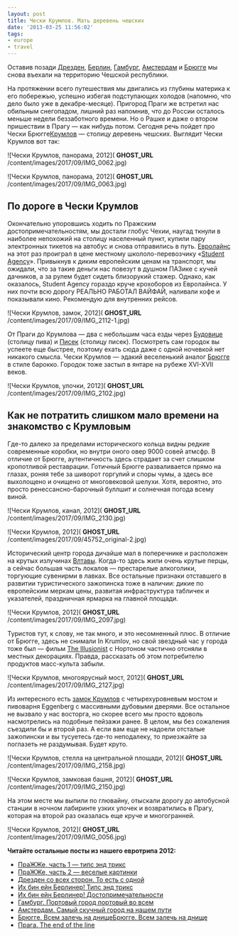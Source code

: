 ```yaml
---
layout: post
title: Чески Крумлов. Мать деревень чешских
date: '2013-03-25 11:56:02'
tags:
- europe
- travel
---
```


Оставив позади [Дрезден](http://shouldgo.ru/dresden-dolls/ "Дрезден со всех сторон. То есть с одной"), [Берлин](http://shouldgo.ru/berlin-sights/ "Их бин ейн Берлинер! Достопримечательности"), [Гамбург](http://shouldgo.ru/hamburg-ers/ "Гамбург. Портовый город портовый во всем"), [Амстердам](http://shouldgo.ru/amsterdamster/ "Амстердам. Самый скучный город на нашем пути") и [Брюгге](http://shouldgo.ru/in-bruges/ "Брюгге. Всем залечь на днище") мы снова въехали на территорию Чешской республики.

На протяжении всего путешествия мы двигались из глубины материка к его побережью, успешно избегая подступающих холодов (напомню, что дело было уже в декабре-месяце). Пригород Праги же встретил нас обильным снегопадом, лишний раз напомнив, что до России осталось меньше недели беззаботного времени. Но о Рашке и даже о втором пришествии в Прагу — как нибудь потом. Сегодня речь пойдет про Чески Брюгге[Крумлов](http://en.wikipedia.org/wiki/%C4%8Cesk%C3%BD_Krumlov) — столицу деревень чешских. Выглядит Чески Крумлов вот так:

![Чески Крумлов, панорама, 2012]( __GHOST_URL__ /content/images/2017/09/IMG_0062.jpg)

![Чески Крумлов, панорама, 2012]( __GHOST_URL__ /content/images/2017/09/IMG_0063.jpg)

## По дороге в Чески Крумлов

Окончательно упоровшись ходить по Пражским достопримечательностям, мы достали глобус Чехии, наугад ткнули в наиболее непохожий на столицу населенный пункт, купили пару электронных тикетов на автобус и снова отправились в путь. [Евролайнс](http://www.eurolines.com/en/) на этот раз проиграл в цене местному школоло-перевозчику «[Student Agency](http://www.studentagency.eu)». Привыкнув к диким европейским ценам на транспорт, мы ожидали, что за такие деньги нас повезут в душном ПАЗике с кучей дачников, а за рулем будет сидеть близорукий стажер. Однако, как оказалось, Student Agency гораздо круче крохоборов из Евролайнса. У них почти всю дорогу РЕАЛЬНО РАБОТАЛ ВАЙФАЙ, наливали кофе и показывали кино. Рекомендую для внутренних рейсов.

![Чески Крумлов, замок, 2012]( __GHOST_URL__ /content/images/2017/09/IMG_2112-1.jpg)

От Праги до Крумлова — два с небольшим часа езды через [Будовице](http://en.wikipedia.org/wiki/%C4%8Cesk%C3%A9_Bud%C4%9Bjovice) (столицу пива) и [Писек](http://en.wikipedia.org/wiki/P%C3%ADsek) (столицу писек). Посмотреть сам городок вы успеете еще быстрее, поэтому ехать сюда даже с одной ночевкой нет никакого смысла. Чески Крумлов — эдакий веселенький аналог [Брюгге](http://en.wikipedia.org/wiki/Bruges) в стиле барокко. Городок тоже застыл в янтаре на рубеже XVI-XVII веков.

![Чески Крумлов, улочки, 2012]( __GHOST_URL__ /content/images/2017/09/IMG_2102.jpg)

## Как не потратить слишком мало времени на знакомство с Крумловым

Где-то далеко за пределами исторического кольца видны редкие современные коробки, но внутри оного овер 9000 совей атмсфр. В отличие от Брюгге, аутентичность здесь страдает за счет слишком кропотливой реставрации. Готичный Брюгге разваливается прямо на глазах, роняя тебе за шиворот горгулий и споры чумы, а здесь все выхолощено и очищено от многовековой шелухи. Хотя, вероятно, это просто ренессансно-барочный буллшит и солнечная погода всему виной.

![Чески Крумлов, канал, 2012]( __GHOST_URL__ /content/images/2017/09/IMG_2130.jpg)

![Чески Крумлов, 2012]( __GHOST_URL__ /content/images/2017/09/45752_original-2.jpg)

Исторический центр города дичайше мал в поперечнике и расположен на крутых излучинах [Влтавы](http://en.wikipedia.org/wiki/Vltava). Когда-то здесь жили очень крутые перцы, а сейчас большая часть локалов — престарелые алкоголики, торгующие сувенирми в лавках. Все остальные признаки отставшего в развитии туристического зажопинска тоже в наличии: дикие по европейским меркам цены, развитая инфраструктура табличек и указателей, праздничная ярмарка на главной площади.

![Чески Крумлов, 2012]( __GHOST_URL__ /content/images/2017/09/IMG_2097.jpg)

Туристов тут, к слову, не так много, и это несомненный плюс. В отличие от Брюгге, здесь не снимали In Krumlov, но свой звездный час у города тоже был — фильм [The Illusionist](http://www.imdb.com/title/tt0443543/) с Нортоном частично отсняли в местных декорациях. Правда, рассказать об этом потребителю продуктов масс-культа забыли.

![Чески Крумлов, многоярусный мост, 2012]( __GHOST_URL__ /content/images/2017/09/IMG_2127.jpg)

Из интересного есть [замок Крумлов](http://en.wikipedia.org/wiki/%C4%8Cesk%C3%BD_Krumlov_Castle) с четырехуровневым мостом и пивоварня Eggenberg с массивными дубовыми дверями. Все остальное не вызвало у нас восторга, но скорее всего мы просто вдоволь насмотрелись на подобные пейзажи ранее. В целом, мы без сожаления съездили бы и второй раз. А если вам еще не надоели отсталые зажопински и вы тусуетесь где-то неподалеку, то приезжайте за поглазеть не раздумывая. Будет круто.

![Чески Крумлов, стелла на центральной площади, 2012]( __GHOST_URL__ /content/images/2017/09/IMG_2158.jpg)

![Чески Крумлов, замковая башня, 2012]( __GHOST_URL__ /content/images/2017/09/IMG_2150.jpg)

На этом месте мы выпили по глювайну, отыскали дорогу до автобусной станции в ночном лабиринте узких улочек и возвратились в Прагу, которая на второй раз оказалась еще круче и многогранней.

![Чески Крумлов, 2012]( __GHOST_URL__ /content/images/2017/09/IMG_0056.jpg)

**Читайте остальные посты из нашего евротрипа 2012:**

- [ПраЖЖе, часть 1 — типс энд трикс](http://shouldgo.ru/prague-t/ "ПраЖЖе, часть 1 — типс энд трикс")
- [ПраЖЖе, часть 2 — веселые картинки](http://shouldgo.ru/prague-sights/ "ПраЖЖе, часть 2 — веселые картинки")
- [Дрезден со всех сторон. То есть с одной](http://shouldgo.ru/dresden-dolls/ "Дрезден со всех сторон. То есть с одной")
- [Их бин ейн Берлинер! Типс энд трикс](http://shouldgo.ru/berlin-tt/ "Их бин ейн Берлинер! Типс энд трикс")
- [Их бин ейн Берлинер! Достопримечательности](http://shouldgo.ru/berlin-sights/ "Их бин ейн Берлинер! Достопримечательности")
- [Гамбург. Портовый город портовый во всем](http://shouldgo.ru/hamburg-ers/ "Гамбург. Портовый город портовый во всем")
- [Амстердам. Самый скучный город на нашем пути](http://shouldgo.ru/amsterdamster/ "Амстердам. Самый скучный город на нашем пути")
- [Брюгге. Всем залечь на днищеБрюгге. Всем залечь на днище](http://shouldgo.ru/in-bruges/ "Брюгге. Всем залечь на днище")
- [Прага. The end of the line](http://shouldgo.ru/praga-the-end/ "Прага. The end of the line")
<!--kg-card-end: markdown-->